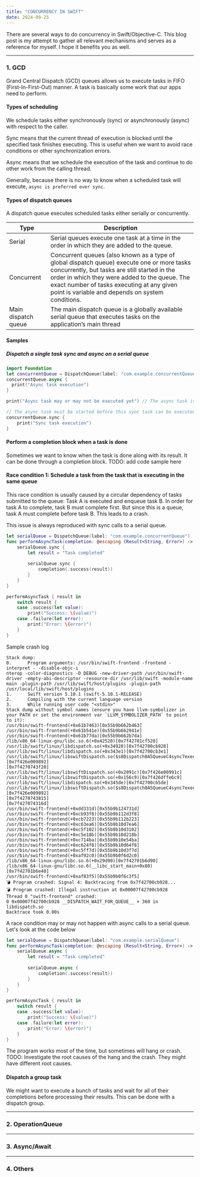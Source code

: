 ```yaml
---
title: "CONCURRENCY IN SWIFT"
date: 2024-09-25
---
```

There are several ways to do concurrency in Swift/Objective-C. This blog post is my attempt to gather all relevant mechanisms and serves as a reference for myself. I hope it benefits you as well.

---

### 1. GCD
Grand Central Dispatch (GCD) queues allows us to execute tasks in FIFO (First-In-First-Out) manner. A task is basically some work that our apps need to perform.

#### Types of scheduling

We schedule tasks either synchronously (sync) or asynchronously (async) with respect to the caller.

Sync means that the current thread of execution is blocked until the specified task finishes executing. This is useful when we want to avoid race conditions or other synchronization errors.

Async means that we schedule the execution of the task and continue to do other work from the calling thread.

Generally, because there is no way to know when a scheduled task will execute, `async is preferred over sync`.

#### Types of dispatch queues
A dispatch queue executes scheduled tasks either serially or concurrently.

| Type | Description |
| ----------- | ----------- |
| Serial | Serial queues execute one task at a time in the order in which they are added to the queue. |
| Concurrent | Concurrent queues (also known as a type of global dispatch queue) execute one or more tasks concurrently, but tasks are still started in the order in which they were added to the queue. The exact number of tasks executing at any given point is variable and depends on system conditions. |
| Main dispatch queue | The main dispatch queue is a globally available serial queue that executes tasks on the application’s main thread |

#### Samples
##### Dispatch a single task sync and async on a serial queue
```Swift
import Foundation
let concurrentQueue = DispatchQueue(label: "com.example.concurrentQueue")
concurrentQueue.async {
  print("Async task execution")
}

print("Async task may or may not be executed yet") // The async task is executed on another thread at a certain point of time in the future so this print line might be printed before the print line inside the async task

// The async task must be started before this sync task can be executed because this is a serial queue
concurrentQueue.sync {
    print("Sync task execution")
}
```

#### Perform a completion block when a task is done
Sometimes we want to know when the task is done along with its result. It can be done through a completion block.
TODO: add code sample here

#### Race condition 1: Schedule a task from the task that is executing in the same queue
This race condition is usually caused by a circular dependency of tasks submitted to the queue: Task A is executed and enqueue task B. In order for task A to complete, task B must complete first. But since this is a queue, task A must complete before task B. This leads to a crash.

This issue is always reproduced with sync calls to a serial queue.
```Swift
let serialQueue = DispatchQueue(label: "com.example.concurrentQueue")
func performAsyncTask(completion: @escaping (Result<String, Error>) -> Void) {
    serialQueue.sync {
        let result = "Task completed"
        
        serialQueue.sync {
            completion(.success(result))
        }
    }
}

performAsyncTask { result in
    switch result {
    case .success(let value):
        print("Success: \(value)")
    case .failure(let error):
        print("Error: \(error)")
    }
}
```

Sample crash log
```
Stack dump:
0.      Program arguments: /usr/bin/swift-frontend -frontend -interpret - -disable-objc-i
nterop -color-diagnostics -D DEBUG -new-driver-path /usr/bin/swift-driver -empty-abi-descriptor -resource-dir /usr/lib/swift -module-name main -plugin-path /usr/lib/swift/host/plugins -plugin-path /usr/local/lib/swift/host/plugins
1.      Swift version 5.10.1 (swift-5.10.1-RELEASE)
2.      Compiling with the current language version
3.      While running user code "<stdin>"
Stack dump without symbol names (ensure you have llvm-symbolizer in your PATH or set the environment var `LLVM_SYMBOLIZER_PATH` to point to it):
/usr/bin/swift-frontend(+0x61b7463)[0x55b9b662b463]
/usr/bin/swift-frontend(+0x61b541e)[0x55b9b662941e]
/usr/bin/swift-frontend(+0x61b77da)[0x55b9b662b7da]
/lib/x86_64-linux-gnu/libc.so.6(+0x42520)[0x7f42701cf520]
/usr/lib/swift/linux/libdispatch.so(+0x34928)[0x7f42700cb928]
/usr/lib/swift/linux/libdispatch.so(+0x343e1)[0x7f42700cb3e1]
/usr/lib/swift/linux/libswiftDispatch.so($s8Dispatch0A5QueueC4sync7executeyyyXE_tF+0x92)[0x7f426e009892]
[0x7f4270743f20]
/usr/lib/swift/linux/libswiftDispatch.so(+0x2091c)[0x7f426e00991c]
/usr/lib/swift/linux/libswiftDispatch.so(+0x156c9)[0x7f426dffe6c9]
/usr/lib/swift/linux/libdispatch.so(+0x345de)[0x7f42700cb5de]
/usr/lib/swift/linux/libswiftDispatch.so($s8Dispatch0A5QueueC4sync7executeyyyXE_tF+0x92)[0x7f426e009892]
[0x7f4270743815]
[0x7f427074316d]
/usr/bin/swift-frontend(+0xdd331d)[0x55b9b124731d]
/usr/bin/swift-frontend(+0xcb93f8)[0x55b9b112d3f8]
/usr/bin/swift-frontend(+0xcb7223)[0x55b9b112b223]
/usr/bin/swift-frontend(+0xc63ea6)[0x55b9b10d7ea6]
/usr/bin/swift-frontend(+0xc5f102)[0x55b9b10d3102]
/usr/bin/swift-frontend(+0xc5e18b)[0x55b9b10d218b]
/usr/bin/swift-frontend(+0xc714ba)[0x55b9b10e54ba]
/usr/bin/swift-frontend(+0xc624f8)[0x55b9b10d64f8]
/usr/bin/swift-frontend(+0xc5ff7d)[0x55b9b10d3f7d]
/usr/bin/swift-frontend(+0xaf92c0)[0x55b9b0f6d2c0]
/lib/x86_64-linux-gnu/libc.so.6(+0x29d90)[0x7f42701b6d90]
/lib/x86_64-linux-gnu/libc.so.6(__libc_start_main+0x80)[0x7f42701b6e40]
/usr/bin/swift-frontend(+0xaf83f5)[0x55b9b0f6c3f5]
💣 Program crashed: Signal 4: Backtracing from 0x7f42700cb928...
💣 Program crashed: Illegal instruction at 0x00007f42700cb928
Thread 0 "swift-frontend" crashed:
0 0x00007f42700cb928 __DISPATCH_WAIT_FOR_QUEUE__ + 360 in libdispatch.so
Backtrace took 0.00s
```

A race condition may or may not happen with async calls to a serial queue. Let's look at the code below
```Swift
let serialQueue = DispatchQueue(label: "com.example.serialQueue")
func performAsyncTask(completion: @escaping (Result<String, Error>) -> Void) {
    serialQueue.async {
        let result = "Task completed"
        
        serialQueue.async {
            completion(.success(result))
        }
    }
}

performAsyncTask { result in
    switch result {
    case .success(let value):
        print("Success: \(value)")
    case .failure(let error):
        print("Error: \(error)")
    }
}
```
The program works most of the time, but sometimes will hang or crash.
TODO: Investigate the root causes of the hang and the crash. They might have different root causes.

#### Dispatch a group task
We might want to execute a bunch of tasks and wait for all of their completions before processing their results. This can be done with a dispatch group.

---
### 2. OperationQueue

---
### 3. Async/Await

---
### 4. Others
